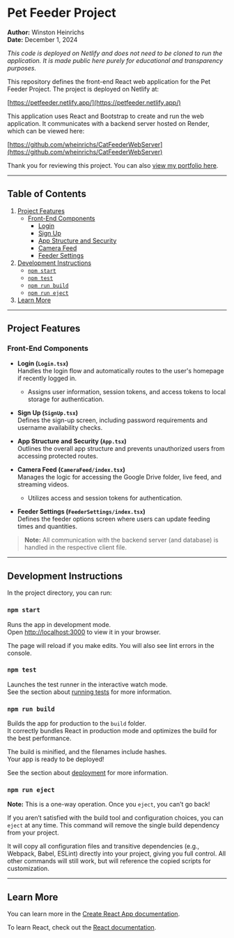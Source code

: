 # Pet Feeder Project

**Author:** Winston Heinrichs  
**Date:** December 1, 2024  

_This code is deployed on Netlify and does not need to be cloned to run the application. It is made public here purely for educational and transparency purposes._  

This repository defines the front-end React web application for the Pet Feeder Project. The project is deployed on Netlify at:  

[https://petfeeder.netlify.app/](https://petfeeder.netlify.app/)  

This application uses React and Bootstrap to create and run the web application. It communicates with a backend server hosted on Render, which can be viewed here:  

[https://github.com/wheinrichs/CatFeederWebServer](https://github.com/wheinrichs/CatFeederWebServer)  

Thank you for reviewing this project. You can also [view my portfolio here](https://www.winstonheinrichs.com).

---

## Table of Contents

1. [Project Features](#project-features)
    - [Front-End Components](#front-end-components)
        - [Login](#login-logintsx)
        - [Sign Up](#sign-up-signuptsx)
        - [App Structure and Security](#app-structure-and-security-apptsx)
        - [Camera Feed](#camera-feed-camerafeedindextsx)
        - [Feeder Settings](#feeder-settings-feedersettingsindextsx)
2. [Development Instructions](#development-instructions)
    - [`npm start`](#npm-start)
    - [`npm test`](#npm-test)
    - [`npm run build`](#npm-run-build)
    - [`npm run eject`](#npm-run-eject)
3. [Learn More](#learn-more)

---

## Project Features

### Front-End Components
- **Login (`Login.tsx`)**  
  Handles the login flow and automatically routes to the user's homepage if recently logged in.  
  - Assigns user information, session tokens, and access tokens to local storage for authentication.  

- **Sign Up (`SignUp.tsx`)**  
  Defines the sign-up screen, including password requirements and username availability checks.  

- **App Structure and Security (`App.tsx`)**  
  Outlines the overall app structure and prevents unauthorized users from accessing protected routes.  

- **Camera Feed (`CameraFeed/index.tsx`)**  
  Manages the logic for accessing the Google Drive folder, live feed, and streaming videos.  
  - Utilizes access and session tokens for authentication.  

- **Feeder Settings (`FeederSettings/index.tsx`)**  
  Defines the feeder options screen where users can update feeding times and quantities.  

> **Note:** All communication with the backend server (and database) is handled in the respective client file.

---

## Development Instructions

In the project directory, you can run:

### `npm start`
Runs the app in development mode.  
Open [http://localhost:3000](http://localhost:3000) to view it in your browser.  

The page will reload if you make edits. You will also see lint errors in the console.  

### `npm test`
Launches the test runner in the interactive watch mode.  
See the section about [running tests](https://facebook.github.io/create-react-app/docs/running-tests) for more information.  

### `npm run build`
Builds the app for production to the `build` folder.  
It correctly bundles React in production mode and optimizes the build for the best performance.  

The build is minified, and the filenames include hashes.  
Your app is ready to be deployed!  

See the section about [deployment](https://facebook.github.io/create-react-app/docs/deployment) for more information.  

### `npm run eject`
**Note:** This is a one-way operation. Once you `eject`, you can’t go back!  

If you aren’t satisfied with the build tool and configuration choices, you can `eject` at any time. This command will remove the single build dependency from your project.  

It will copy all configuration files and transitive dependencies (e.g., Webpack, Babel, ESLint) directly into your project, giving you full control. All other commands will still work, but will reference the copied scripts for customization.  

---

## Learn More

You can learn more in the [Create React App documentation](https://facebook.github.io/create-react-app/docs/getting-started).  

To learn React, check out the [React documentation](https://reactjs.org/).  
